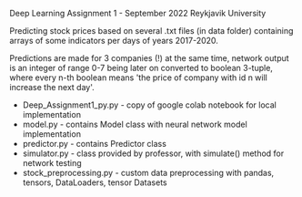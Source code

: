 Deep Learning Assignment 1 - September 2022 Reykjavik University

Predicting stock prices based on several .txt files (in data folder) containing arrays of some indicators per days of years 2017-2020.

Predictions are made for 3 companies (!) at the same time, network output is an integer of range 0-7 being later on converted to boolean 3-tuple, where every n-th boolean means 'the price of company with id n will increase the next day'.

- Deep_Assignment1_py.py - copy of google colab notebook for local implementation
- model.py - contains Model class with neural network model implementation
- predictor.py - contains Predictor class
- simulator.py - class provided by professor, with simulate() method for network testing
- stock_preprocessing.py - custom data preprocessing with pandas, tensors, DataLoaders, tensor Datasets
